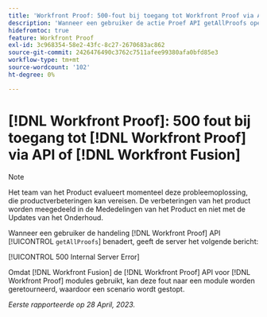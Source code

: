 ```yaml
---
title: 'Workfront Proof: 500-fout bij toegang tot Workfront Proof via API of Workfront Fusion'
description: 'Wanneer een gebruiker de actie Proef API getAllProofs opent, retourneert de Workfront Proof-server het bericht: 500 Interne serverfout'
hidefromtoc: true
feature: Workfront Proof
exl-id: 3c968354-58e2-43fc-8c27-2670683ac862
source-git-commit: 2426476490c3762c7511afee99380afa0bfd85e3
workflow-type: tm+mt
source-wordcount: '102'
ht-degree: 0%

---
```


# [!DNL Workfront Proof]: 500 fout bij toegang tot [!DNL Workfront Proof] via API of [!DNL Workfront Fusion]

>[!NOTE]
>
>Het team van het Product evalueert momenteel deze probleemoplossing, die productverbeteringen kan vereisen. De verbeteringen van het product worden meegedeeld in de Mededelingen van het Product en niet met de Updates van het Onderhoud.

<!--This article is on Proof and Fusion TOCs-->

Wanneer een gebruiker de handeling [!DNL Workfront Proof] API [!UICONTROL `getAllProofs`] benadert, geeft de server het volgende bericht:

[!UICONTROL 500 Internal Server Error]

Omdat [!DNL Workfront Fusion] de [!DNL Workfront Proof] API voor [!DNL Workfront Proof] modules gebruikt, kan deze fout naar een module worden geretourneerd, waardoor een scenario wordt gestopt.

_Eerste rapporteerde op 28 April, 2023._

